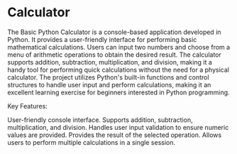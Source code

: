 # Calculator
The Basic Python Calculator is a console-based application developed in Python. It provides a user-friendly interface for performing basic mathematical calculations. Users can input two numbers and choose from a menu of arithmetic operations to obtain the desired result. The calculator supports addition, subtraction, multiplication, and division, making it a handy tool for performing quick calculations without the need for a physical calculator. The project utilizes Python's built-in functions and control structures to handle user input and perform calculations, making it an excellent learning exercise for beginners interested in Python programming.

Key Features:

User-friendly console interface.
Supports addition, subtraction, multiplication, and division.
Handles user input validation to ensure numeric values are provided.
Provides the result of the selected operation.
Allows users to perform multiple calculations in a single session.
